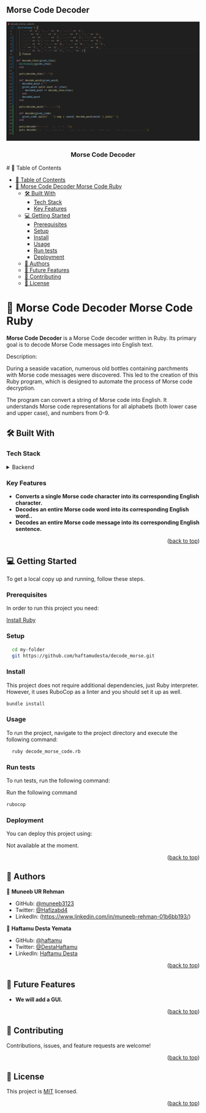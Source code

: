 ## Morse Code Decoder

<a name="readme-top"></a>
<div align="center">
    <img src="code.png" alt="logo" width="700"  height="auto" />
  <br/>
  <h3><b>Morse Code Decoder</b></h3>
</div>
# 📗 Table of Contents

- [📗 Table of Contents](#-table-of-contents)
- [📖 Morse Code Decoder Morse Code Ruby](#-morse-code-decoder-morse-code-ruby)
  - [🛠 Built With ](#-built-with-)
    - [Tech Stack ](#tech-stack-)
    - [Key Features ](#key-features-)
  - [💻 Getting Started ](#-getting-started-)
    - [Prerequisites](#prerequisites)
    - [Setup](#setup)
    - [Install](#install)
    - [Usage](#usage)
    - [Run tests](#run-tests)
    - [Deployment](#deployment)
  - [👥 Authors ](#-authors-)
  - [🔭 Future Features ](#-future-features-)
  - [🤝 Contributing ](#-contributing-)
  - [📝 License ](#-license-)

# 📖 Morse Code Decoder <a name="about-project">Morse Code Ruby</a>

**Morse Code Decoder** is a Morse Code decoder written in Ruby. Its primary goal is to decode Morse Code messages into English text.

Description:

During a seaside vacation, numerous old bottles containing parchments with Morse code messages were discovered. This led to the creation of this Ruby program, which is designed to automate the process of Morse code decryption.

The program can convert a string of Morse code into English. It understands Morse code representations for all alphabets (both lower case and upper case), and numbers from 0-9.

## 🛠 Built With <a name="built-with"></a>

### Tech Stack <a name="tech-stack"></a>

<details>
<summary>Backend</summary>
  <ul>
    <li><a href="https://www.postgresql.org/">Ruby</a></li>
  </ul>
</details>

### Key Features <a name="key-features"></a>

- **Converts a single Morse code character into its corresponding English character.**
- **Decodes an entire Morse code word into its corresponding English word..**
- **Decodes an entire Morse code message into its corresponding English sentence.**

<p align="right">(<a href="#readme-top">back to top</a>)</p>


## 💻 Getting Started <a name="getting-started"></a>

To get a local copy up and running, follow these steps.

### Prerequisites

In order to run this project you need:

[Install Ruby](https://www.ruby-lang.org/en/documentation/installation/)

### Setup

```sh
  cd my-folder
  git https://github.com/haftamudesta/decode_morse.git
```

### Install

This project does not require additional dependencies, just Ruby interpreter. However, it uses RuboCop as a linter and you should set it up as well.

```sh
bundle install
```

### Usage

To run the project, navigate to the project directory and execute the following command:

```sh
  ruby decode_morse_code.rb
```

### Run tests

To run tests, run the following command:

Run the following command
```sh
rubocop
```

### Deployment

You can deploy this project using:

Not available at the moment.

<p align="right">(<a href="#readme-top">back to top</a>)</p>


## 👥 Authors <a name="authors"></a>


👤 **Muneeb UR Rehman**

- GitHub: [@muneeb3123](https://github.com/muneeb3123)
- Twitter: [@Hafizabd4](https://twitter.com/Hafizabd4)
- LinkedIn: (https://www.linkedin.com/in/muneeb-rehman-01b6bb193/)

👤 **Haftamu Desta Yemata**

- GitHub: [@haftamu](https://github.com/haftamudesta)
- Twitter: [@DestaHaftamu](https://twitter.com/DestaHftamu?t=NQ4ovkdWbsfsjh62NFEXFg&s=09)
- LinkedIn: [Haftamu Desta](https://www.linkedin.com/in/haftamu-desta-795791a1/)


<p align="right">(<a href="#readme-top">back to top</a>)</p>

## 🔭 Future Features <a name="future-features"></a>

- **We will add a GUI.**

<p align="right">(<a href="#readme-top">back to top</a>)</p>

## 🤝 Contributing <a name="contributing"></a>

Contributions, issues, and feature requests are welcome!

<p align="right">(<a href="#readme-top">back to top</a>)</p>

## 📝 License <a name="license"></a>

This project is [MIT](./License) licensed.

<p align="right">(<a href="#readme-top">back to top</a>)</p>